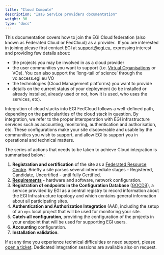 ```yaml
---
title: "Cloud Compute"
description: "IaaS Service providers documentation"
weight: 30
type: "docs"
---
```


This documentation covers how to join the EGI Cloud federation (also known as
Federated Cloud or FedCloud) as a provider.  If you are interested in joining
please first contact EGI at [support@egi.eu](mailto:support@egi.eu), expressing
interest and providing few details about:

- the projects you may be involved in as a cloud provider
- the user communities you want to support (i.e.
  [Virtual Organisations](https://confluence.egi.eu/display/EGIG/Virtual+organisation)
  or VOs). You can also support the ’long-tail of science’ through the
  vo.access.egi.eu VO
- the technologies (Cloud Management platforms) you want to provide
- details on the current status of your deployment (to be installed or already
  installed, already used or not, how it is used, who uses the services, etc).

Integration of cloud stacks into EGI FedCloud follows a well-defined path,
depending on the particularities of the cloud stack in question. By integration,
we refer to the proper interoperation with EGI infrastructure services such as
accounting, monitoring, authentication and authorisation, etc. These
configurations make your site discoverable and usable by the communities you
wish to support, and allow EGI to support you in operational and technical
matters.

The series of actions that needs to be taken to achieve Cloud integration is
summarised below:

1. **Registration and certification** of the site as a
   [Federated Resource Centre](../joining/federated-resource-centre/). Briefly a
   site parses several intermediate stages - Registered, Candidate,
   Uncertified - until fully Certified.
1. [**Requirements**](./requirements/) - hardware and software, network
   configuration.
1. **Registration of endpoints in the Configuration Database**
   ([GOCDB](../../internal/configuration-database/)), a service provided by EGI
   as a central registry to record information about the EGI Infrastructure
   topology and which contains general information about all participating sites.
1. **Authentication and Authorization Integration** (AAI), including the setup
   of an `ops` local project that will be used for monitoring your site.
1. **Catch-all configuration**, providing the configuration of the projects
   in your endpoint that will be used for supporting EGI users.
1. **Accounting** configuration.
1. **Installation validation**.

If at any time you experience technical difficulties or need support, please
[open a ticket](https://ggus.eu/). Dedicated integration sessions are available
also on request.
